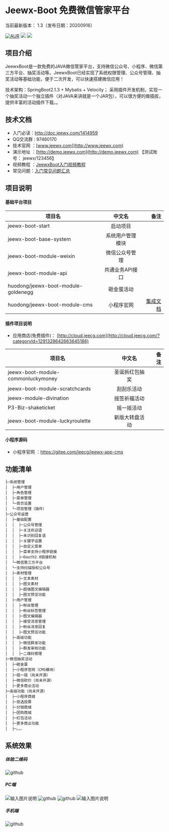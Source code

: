 
Jeewx-Boot 免费微信管家平台
==========

当前最新版本： 1.3（发布日期：20200916）

[![AUR](https://img.shields.io/badge/license-Apache%20License%202.0-blue.svg)](https://github.com/zhangdaiscott/jeewx-boot/blob/master/LICENSE)
[![](https://img.shields.io/badge/Author-JEECG团队-orange.svg)](http://www.jeewx.com)
[![](https://img.shields.io/badge/version-1.3-brightgreen.svg)](https://gitee.com/jeecg/jeewx-boot)



项目介绍
-----------------------------------
JeewxBoot是一款免费的JAVA微信管家平台，支持微信公众号、小程序、微信第三方平台、抽奖活动等。JeewxBoot已经实现了系统权限管理、公众号管理、抽奖活动等基础功能，便于二次开发，可以快速搭建微信应用！

技术架构：SpringBoot2.1.3 + Mybatis + Velocity；
采用插件开发机制，实现一个抽奖活动一个独立插件（对JAVA来讲就是一个JAR包），可以很方便的做插拔，提供丰富的活动插件下载。。






技术文档
-----------------------------------

* 入门必读：http://doc.jeewx.com/1414959
* QQ交流群 : 97460170
* 技术官网 ：[www.jeewx.com](http://www.jeewx.com)
* 演示地址 ：[http://demo.jeewx.com](http://demo.jeewx.com) 【测试账号： jeewx/123456】
* 视频教程 ：[JeewxBoot入门视频教程](https://www.bilibili.com/video/av62847704)
* 常见问题：[入门常见问题汇总](http://bbs.jeecg.com/forum.php?mod=viewthread&tid=8185&extra=page%3D1)


项目说明
-----------------------------------

#### 基础平台项目

| 项目名   |      中文名      |  备注 |
|----------|:-------------:|------:|
| jeewx-boot-start |  启动项目 |  |
| jeewx-boot-base-system |  系统用户管理模块 |  |
| jeewx-boot-module-weixin | 微信公众号管理 |     |	 
| jeewx-boot-module-api | 共通业务API接口 |     |	
| huodong/jeewx-boot-module-goldenegg |    砸金蛋活动   |    |
| huodong/jeewx-boot-module-cms |   小程序官网   |  [集成文档](http://doc.jeewx.com/1767423)  |


#### 插件项目说明

* 应用商店(免费插件)： [http://cloud.jeecg.com](http://cloud.jeecg.com/?categoryId=1291328642663645186)


| 项目名   |      中文名      |  备注 
|----------|:-------------:|------:|
| jeewx-boot-module-commonluckymoney |    圣诞拆红包抽奖   |       
| jeewx-boot-module-scratchcards |    刮刮乐活动   |    
| jeewx-module-divination |    摇签祈福活动   |    
| P3-Biz-shaketicket |    摇一摇活动   |    
| jeewx-boot-module-luckyroulette |    新版大转盘活动   | 



#### 小程序源码

* 小程序官网 ：https://gitee.com/jeecg/jeewx-app-cms


	  
功能清单
-----------------------------------

```
├─系统管理
│  ├─用户管理
│  ├─角色管理
│  ├─菜单管理
│  └─首页设置
│  └─项目管理（插件）
├─公众号运营
│  ├─基础配置
│  │  ├─公众号管理
│  │  ├─关注欢迎语
│  │  ├─未识别回复语
│  │  ├─关键字设置
│  │  ├─自定义菜单
│  │  ├─菜单支持小程序链接
│  │  ├─Oauth2.0链接机制
│  └─微信第三方平台
│  └─支持扫描授权公众号
│  ├─素材管理
│  │  ├─文本素材
│  │  ├─图文素材
│  │  ├─超强图文编辑器
│  │  ├─图文预览功能
│  ├─用户管理
│  │  ├─粉丝管理
│  │  ├─粉丝标签管理
│  │  ├─图文编辑器
│  │  ├─接受消息管理
│  │  ├─粉丝消息回复
│  │  ├─图文预览功能
│  ├─高级功能
│  │  ├─微信群发功能
│  │  ├─群发审核功能
│  │  ├─二维码管理
├─微信抽奖活动
│  ├─砸金蛋
│  ├─小程序官网（CMS模块）
│  ├─摇一摇（尚未开源）
│  ├─微信砍价（尚未开源）
│  ├─更多商业活动
├─高级功能（尚未开源）
│  ├─小程序商城
│  ├─竞选投票
│  ├─分销商城
│  ├─团购商城
│  ├─红包活动
│  ├─更多商业功能
│  ├─。。。
```




系统效果
----

##### 体验二维码
![github](https://static.oschina.net/uploads/img/201907/13100959_naiO.jpg "jeewx521")

##### PC端
![输入图片说明](https://static.oschina.net/uploads/img/201907/15141922_GIP8.png "在这里输入图片标题")
![github](https://static.oschina.net/uploads/img/201808/11172049_s7hH.png "jeecg")
![github](https://static.oschina.net/uploads/img/201808/11153109_73Aj.png "jeecg")
![输入图片说明](https://static.oschina.net/uploads/img/201807/26192231_JVRQ.png "在这里输入图片标题")


##### 手机端
![github](https://static.oschina.net/uploads/img/201808/11195358_bi9e.png "jeecg")




